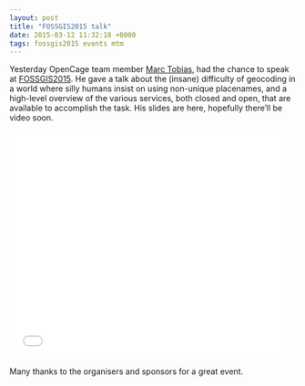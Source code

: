 ```yaml
--- 
layout: post
title: "FOSSGIS2015 talk"
date: 2015-03-12 11:32:18 +0000
tags: fossgis2015 events mtm
---
```

Yesterday OpenCage team member [Marc Tobias](http://www.openstreetmap.org/user/mtmail), had the chance to speak at [FOSSGIS2015](http://www.fossgis.de/konferenz/2015/). He gave a talk about the (insane) difficulty of geocoding in a world where silly humans insist on using non-unique placenames, and a high-level overview of the various services, both closed and open, that are available to accomplish the task. His slides are here, hopefully there’ll be video soon. 

<iframe src="//www.slideshare.net/slideshow/embed_code/45745563" width="476" height="400" frameborder="0" marginwidth="0" marginheight="0" scrolling="no"></iframe>

Many thanks to the organisers and sponsors for a great event.